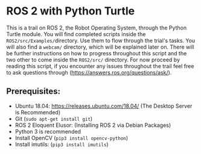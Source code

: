 # ROS 2 with Python Turtle 

This is a trail on ROS 2, the Robot Operating System, through the Python Turtle module. You will find completed scripts inside the `ROS2/src/Examples/`directory. Use them to flow through the trial's tasks. You will also find a `webcam/` directory, which will be explained later on. There will be further instructions on how to progress throughout this script and the two other to come inside the `ROS2/src/` directory. For now proceed by reading this script, if you encounter any issues throughout the trail feel free to ask questions through (https://answers.ros.org/questions/ask/). 

## Prerequisites: 
* Ubuntu 18.04: https://releases.ubuntu.com/18.04/ (The Desktop Server is Recommended)
* Git (`sudo apt-get install git`)
* ROS 2 Eloquent Elusor: (Installing ROS 2 via Debian Packages) 
* Python 3 is recommended 
* Install OpenCV (`pip3 install opencv-python`)
* Install imutils: (`pip3 install imutils`)



